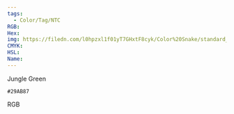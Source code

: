```yaml
---
tags:
  - Color/Tag/NTC
RGB:
Hex:
img: https://filedn.com/l0hpzxl1f01yT7GHxtF8cyk/Color%20Snake/standard_csv_to_svg/29AB87.svg
CMYK:
HSL:
Name:
---
```

Jungle Green
```palette
#29AB87
```
RGB
